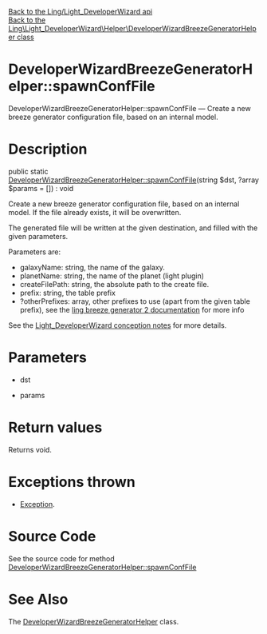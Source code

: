 [Back to the Ling/Light_DeveloperWizard api](https://github.com/lingtalfi/Light_DeveloperWizard/blob/master/doc/api/Ling/Light_DeveloperWizard.md)<br>
[Back to the Ling\Light_DeveloperWizard\Helper\DeveloperWizardBreezeGeneratorHelper class](https://github.com/lingtalfi/Light_DeveloperWizard/blob/master/doc/api/Ling/Light_DeveloperWizard/Helper/DeveloperWizardBreezeGeneratorHelper.md)


DeveloperWizardBreezeGeneratorHelper::spawnConfFile
================



DeveloperWizardBreezeGeneratorHelper::spawnConfFile — Create a new breeze generator configuration file, based on an internal model.




Description
================


public static [DeveloperWizardBreezeGeneratorHelper::spawnConfFile](https://github.com/lingtalfi/Light_DeveloperWizard/blob/master/doc/api/Ling/Light_DeveloperWizard/Helper/DeveloperWizardBreezeGeneratorHelper/spawnConfFile.md)(string $dst, ?array $params = []) : void




Create a new breeze generator configuration file, based on an internal model.
If the file already exists, it will be overwritten.

The generated file will be written at the given destination, and filled with the given parameters.

Parameters are:

- galaxyName: string, the name of the galaxy.
- planetName: string, the name of the planet (light plugin)
- createFilePath: string, the absolute path to the create file.
- prefix: string, the table prefix
- ?otherPrefixes: array, other prefixes to use (apart from the given table prefix), see the [ling breeze generator 2 documentation](https://github.com/lingtalfi/Light_BreezeGenerator/blob/master/doc/pages/ling-breeze-generator-2.md) for more info


See the [Light_DeveloperWizard conception notes](https://github.com/lingtalfi/Light_DeveloperWizard/blob/master/doc/pages/conception-notes.md) for more details.




Parameters
================


- dst

    

- params

    


Return values
================

Returns void.


Exceptions thrown
================

- [Exception](http://php.net/manual/en/class.exception.php).&nbsp;







Source Code
===========
See the source code for method [DeveloperWizardBreezeGeneratorHelper::spawnConfFile](https://github.com/lingtalfi/Light_DeveloperWizard/blob/master/Helper/DeveloperWizardBreezeGeneratorHelper.php#L45-L94)


See Also
================

The [DeveloperWizardBreezeGeneratorHelper](https://github.com/lingtalfi/Light_DeveloperWizard/blob/master/doc/api/Ling/Light_DeveloperWizard/Helper/DeveloperWizardBreezeGeneratorHelper.md) class.



